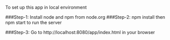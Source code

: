 To set up this app in local environment

###Step-1: 
Install node and npm from node.org
###Step-2:
npm install
then 
npm start to run the server

###Step-3:
Go to http://localhost:8080/app/index.html in your browser